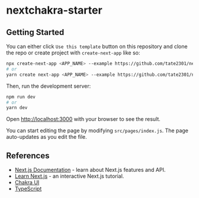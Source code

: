 # nextchakra-starter
## Getting Started

You can either click `Use this template` button on this repository and clone the repo or create project with `create-next-app` like so:

```bash
npx create-next-app <APP_NAME> --example https://github.com/tate2301/nextchakra-starter
# or 
yarn create next-app <APP_NAME> --example https://github.com/tate2301/nextchakra-starter
```

Then, run the development server:

```bash
npm run dev
# or
yarn dev
```

Open [http://localhost:3000](http://localhost:3000) with your browser to see the result.

You can start editing the page by modifying `src/pages/index.js`. The page auto-updates as you edit the file.

## References

- [Next.js Documentation](https://nextjs.org/docs) - learn about Next.js features and API.
- [Learn Next.js](https://nextjs.org/learn) - an interactive Next.js tutorial.
- [Chakra UI](https://chakra-ui.com)
- [TypeScript](https://www.typescriptlang.org)
